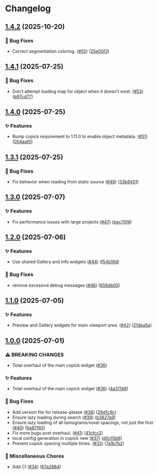 # Changelog

## [1.4.2](https://github.com/copick/chimerax-copick/compare/chimerax-copick-v1.4.1...chimerax-copick-v1.4.2) (2025-10-20)


### 🐞 Bug Fixes

* Correct segmentation coloring. ([#55](https://github.com/copick/chimerax-copick/issues/55)) ([25e00f3](https://github.com/copick/chimerax-copick/commit/25e00f341f413605ed1081ee3e77346739d12d36))

## [1.4.1](https://github.com/copick/chimerax-copick/compare/chimerax-copick-v1.4.0...chimerax-copick-v1.4.1) (2025-07-25)


### 🐞 Bug Fixes

* Don't attempt loading map for object when it doesn't exist. ([#53](https://github.com/copick/chimerax-copick/issues/53)) ([b97cd77](https://github.com/copick/chimerax-copick/commit/b97cd771416d91905b2bcbb868148724f82018af))

## [1.4.0](https://github.com/copick/chimerax-copick/compare/chimerax-copick-v1.3.1...chimerax-copick-v1.4.0) (2025-07-25)


### ✨ Features

* Bump copick requirement to 1.11.0 to enable object metadata.  ([#51](https://github.com/copick/chimerax-copick/issues/51)) ([054aaf0](https://github.com/copick/chimerax-copick/commit/054aaf0b3c6278f9821f8acc66960ea9a82146ae))

## [1.3.1](https://github.com/copick/chimerax-copick/compare/chimerax-copick-v1.3.0...chimerax-copick-v1.3.1) (2025-07-25)


### 🐞 Bug Fixes

* Fix behavior when reading from static source ([#49](https://github.com/copick/chimerax-copick/issues/49)) ([33b8401](https://github.com/copick/chimerax-copick/commit/33b8401fdba1e4b0a03d397398a57f6a5ebe1901))

## [1.3.0](https://github.com/copick/chimerax-copick/compare/chimerax-copick-v1.2.0...chimerax-copick-v1.3.0) (2025-07-07)


### ✨ Features

* Fix performance issues with large projects ([#47](https://github.com/copick/chimerax-copick/issues/47)) ([bec70f4](https://github.com/copick/chimerax-copick/commit/bec70f494a0b085ef2a0200407cea9a561982f5a))

## [1.2.0](https://github.com/copick/chimerax-copick/compare/chimerax-copick-v1.1.0...chimerax-copick-v1.2.0) (2025-07-06)


### ✨ Features

* Use shared Gallery and Info widgets ([#44](https://github.com/copick/chimerax-copick/issues/44)) ([f54b19d](https://github.com/copick/chimerax-copick/commit/f54b19d8914a1f950664cfc78768436611f4c946))


### 🐞 Bug Fixes

* remove excessive debug messages ([#46](https://github.com/copick/chimerax-copick/issues/46)) ([656db05](https://github.com/copick/chimerax-copick/commit/656db054d116f9f75ae833cfa1ba5498d041489b))

## [1.1.0](https://github.com/copick/chimerax-copick/compare/chimerax-copick-v1.0.0...chimerax-copick-v1.1.0) (2025-07-05)


### ✨ Features

* Preview and Gallery widgets for main viewport area. ([#42](https://github.com/copick/chimerax-copick/issues/42)) ([21dea5a](https://github.com/copick/chimerax-copick/commit/21dea5ad75ca641a1e958f274bb73f227aa5e76b))

## [1.0.0](https://github.com/copick/chimerax-copick/compare/chimerax-copick-v0.6.0...chimerax-copick-v1.0.0) (2025-07-01)


### ⚠ BREAKING CHANGES

* Total overhaul of the main copick widget ([#36](https://github.com/copick/chimerax-copick/issues/36))

### ✨ Features

* Total overhaul of the main copick widget ([#36](https://github.com/copick/chimerax-copick/issues/36)) ([4a31148](https://github.com/copick/chimerax-copick/commit/4a31148f0b18a6b4693952671aefaf7027f3993c))


### 🐞 Bug Fixes

* Add version file for release-please ([#38](https://github.com/copick/chimerax-copick/issues/38)) ([29d1c9c](https://github.com/copick/chimerax-copick/commit/29d1c9cacdf0b7a25fb30425c928f3d74169b924))
* Ensure lazy loading during search ([#39](https://github.com/copick/chimerax-copick/issues/39)) ([b3827a9](https://github.com/copick/chimerax-copick/commit/b3827a91db2d07c752c39f21253739ddae5bf45a))
* Ensure lazy loading of all tomograms/voxel spacings, not just the first ([#40](https://github.com/copick/chimerax-copick/issues/40)) ([0e87f65](https://github.com/copick/chimerax-copick/commit/0e87f6507e4ea75c50c16b33bf00b7c528172622))
* Fix more bugs post overhaul. ([#41](https://github.com/copick/chimerax-copick/issues/41)) ([41cfcc2](https://github.com/copick/chimerax-copick/commit/41cfcc21744f3a556f9f82d70d775361fd5ee919))
* local config generation in copick new ([#37](https://github.com/copick/chimerax-copick/issues/37)) ([d0cf0b6](https://github.com/copick/chimerax-copick/commit/d0cf0b673a0dc1b190f419cdaf59efc24e119ba3))
* Prevent copick opening multiple times. ([#33](https://github.com/copick/chimerax-copick/issues/33)) ([7a1b7b2](https://github.com/copick/chimerax-copick/commit/7a1b7b282e7f4b8dee56db48ec95763442489def))


### 🧹 Miscellaneous Chores

* Add CI ([#34](https://github.com/copick/chimerax-copick/issues/34)) ([67a2884](https://github.com/copick/chimerax-copick/commit/67a28843d451f4693febe54d2db04011d9926893))
